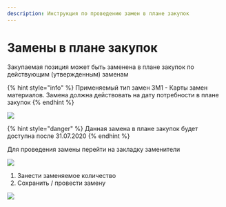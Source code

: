 ```yaml
---
description: Инструкция по проведению замен в плане закупок
---
```


# Замены в плане закупок

Закупаемая позиция может быть заменена в плане закупок по действующим (утвержденным) заменам

{% hint style="info" %}
Применяемый тип замен ЗМ1 - Карты замен материалов. Замена должна действовать на дату потребности в плане закупок
{% endhint %}

![](<../../.gitbook/assets/image (330).png>)

{% hint style="danger" %}
Данная замена в плане закупок будет доступна после 31.07.2020
{% endhint %}

Для проведения замены перейти на закладку заменители

![](<../../.gitbook/assets/image (428).png>)

1. Занести заменяемое количество
2. Сохранить / провести замену

![](<../../.gitbook/assets/image (328).png>)

